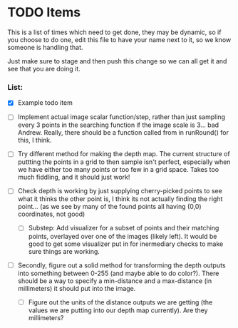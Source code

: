 # TODO Items

This is a list of times which need to get done, they may be dynamic, so if you choose to do one, edit this file to have your name next to it, so we know someone is handling that.

Just make sure to stage and then push this change so we can all get it and see that you are doing it.

### List:

- [x] Example todo item

- [ ] Implement actual image scalar function/step, rather than just sampling every 3 points in the searching function if the image scale is 3... bad Andrew. Really, there should be a function called from in runRound() for this, I think.

- [ ] Try different method for making the depth map. The current structure of puttting the points in a grid to then sample isn't perfect, especially when we have either too many points or too few in a grid space. Takes too much fiddling, and it should just work!

- [ ] Check depth is working by just supplying cherry-picked points to see what it thinks the other point is, I think its not actually finding the right point... (as we see by many of the found points all having (0,0) coordinates, not good)

	- [ ] Substep: Add visualizer for a subset of points and their matching points, overlayed over one of the images (likely left). It would be good to get some visualizer put in for inermediary checks to make sure things are working.

- [ ] Secondly, figure out a solid method for transforming the depth outputs into something between 0-255 (and maybe able to do color?). There should be a way to specify a min-distance and a max-distance (in millimeters) it should put into the image.
    - [ ] Figure out the units of the distance outputs we are getting (the values we are putting into our depth map currently). Are they millimeters?